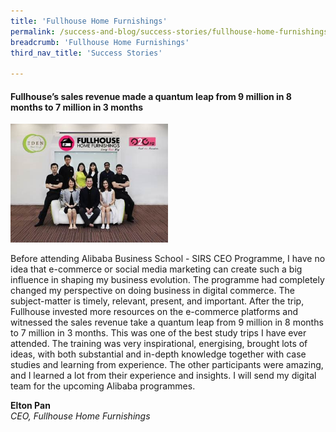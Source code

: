 ```yaml
---
title: 'Fullhouse Home Furnishings'
permalink: /success-and-blog/success-stories/fullhouse-home-furnishings/
breadcrumb: 'Fullhouse Home Furnishings'
third_nav_title: 'Success Stories'

---
```


<h4>Fullhouse’s sales revenue made a quantum leap from 9 million in 8 months to 7 million in 3 months</h4>
<img src="/images/images-2021/SuccessStories-Fullhouse.jpg" style="width:50%;">

<p>Before attending Alibaba Business School - SIRS CEO Programme, I have no idea that e-commerce or social media marketing can create such a big influence in shaping 
my business evolution. The programme had completely changed my perspective on doing business in digital commerce. The subject-matter is timely, relevant, present, and 
important. After the trip, Fullhouse invested more resources on the e-commerce platforms and witnessed the sales revenue take a quantum leap from 9 million in 8 months 
to 7 million in 3 months. This was one of the best study trips I have ever attended. The training was very inspirational, energising, brought lots of ideas, with both 
substantial and in-depth knowledge together with case studies and learning from experience. The other participants were amazing, and I learned a lot from their experience 
and insights. I will send my digital team for the upcoming Alibaba programmes.</p>

<b>Elton Pan</b><br>
<i>CEO, Fullhouse Home Furnishings</i>
